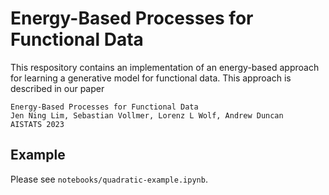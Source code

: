 # Energy-Based Processes for Functional Data

This respository contains an implementation of an energy-based approach for
learning a generative model for functional data. This approach is described in
our paper

    Energy-Based Processes for Functional Data
    Jen Ning Lim, Sebastian Vollmer, Lorenz L Wolf, Andrew Duncan 
    AISTATS 2023

## Example

Please see `notebooks/quadratic-example.ipynb`.